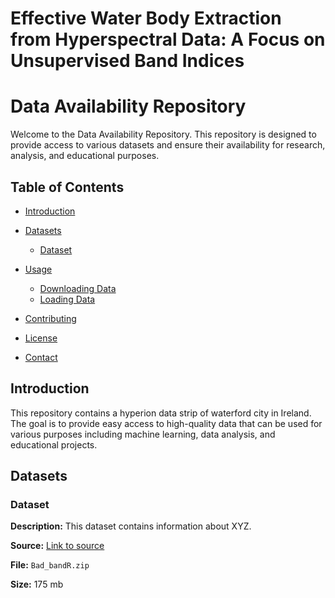 # Effective Water Body Extraction from Hyperspectral Data: A Focus on Unsupervised Band Indices
# Data Availability Repository

Welcome to the Data Availability Repository. This repository is designed to provide access to various datasets and ensure their availability for research, analysis, and educational purposes.

## Table of Contents

- [Introduction](#introduction)
- [Datasets](#datasets)
  - [Dataset](#dataset-1)
 
- [Usage](#usage)
  - [Downloading Data](#downloading-data)
  - [Loading Data](#loading-data)
- [Contributing](#contributing)
- [License](#license)
- [Contact](#contact)

## Introduction

This repository contains a hyperion data strip of waterford city in Ireland. The goal is to provide easy access to high-quality data that can be used for various purposes including machine learning, data analysis, and educational projects.

## Datasets

### Dataset 

**Description:** This dataset contains information about XYZ.

**Source:** [Link to source](https://drive.google.com/file/d/1tJfTYYOskt4u1ezY7RJAlj0nVZ3k84QQ/view?usp=drive_link)

**File:** `Bad_bandR.zip`

**Size:** 175 mb



